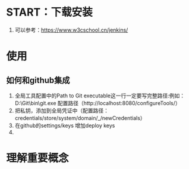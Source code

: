 # START：下载安装
1. 可以参考：https://www.w3cschool.cn/jenkins/

# 使用
## 如何和github集成
1. 全局工具配置中的Path to Git executable这一行一定要写完整路径:例如：D:\Git\bin\git.exe 配置路径（http://localhost:8080/configureTools/）
2. 把私钥，添加到全局凭证中（配置路径：credentials/store/system/domain/_/newCredentials）
3. 在github的settings/keys 增加deploy keys
4. 
# 理解重要概念
# 


